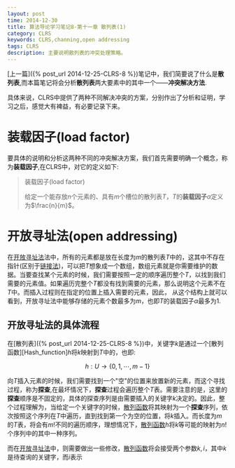 ```yaml
---
layout: post
time: 2014-12-30
title: 算法导论学习笔记8-第十一章 散列表(1)
category: CLRS
keywords: CLRS,channing,open addressing
tags: CLRS
description: 主要说明散列表的冲突处理策略。
---
```


[上一篇]({% post_url 2014-12-25-CLRS-8  %})笔记中，我们简要说了什么是**散列表**,而本篇笔记将会分析**散列表**两大要素中的其中一个——**冲突解决方法**.

具体来说，CLRS中提供了两种不同解决冲突的方案，分别作出了分析和证明，学习之后，感觉大有裨益，有必要记录下来。

# 装载因子(load factor)

要具体的说明和分析这两种不同的冲突解决方案，我们首先需要明确一个概念，称为**装载因子**,在CLRS中，对它的定义如下:

> 装载因子(load factor)
>
> 给定一个能存放$n$个元素的、具有$m$个槽位的散列表$T$，$T$的**装载因子**$\alpha$定义为$\frac{n}{m}$。


# 开放寻址法(open addressing)

在[开放寻址法][OpenAddressng]法中，所有的元素都是放在长度为$m$的散列表$T$中的，这其中不存在指针(区别于[链接法][Chainning])，可以把$T$想象成一个数组，数组元素就是你需要维护的数据。当要查找某个元素的时候，我们需要按照一定的顺序遍历整个$T$，以找到我们需要的元素值。如果遍历完整个$T$都没有找到需要的元素，那么说明这个元素不在$T$中。而插入过程则在指定的位置上插入需要的元素，因此， 从这个结构上就可以看到，开放寻址法中能够存储的元素个数最多为$m$，也即$T$的装载因子$\alpha$最多为1.

## 开放寻址法的具体流程

在[散列表]({% post_url 2014-12-25-CLRS-8  %})中，关键字$k$是通过一个[散列函数][Hash_function]$h$将$k$映射到$T$中的，也即:

$$
h: U \rightarrow \{0,1,\cdots,m-1\}
$$

向$T$插入元素的时候，我们需要找到一个"空"的位置来放置新的元素，而这个寻找过程，称为**探查**,在最坏情况下，**探查**过程会遍历整个$T$表。需要注意的是，这里的**探查**顺序是不固定的，具体的探查序列是由需要插入的关键字$k$决定的。因此，整个过程理解为，当给定一个关键字的时候，[散列函数][HashFunction]将其映射为一个**探查**序列，依次按照这个序列在$T$中遍历，直到找到第一个为空的位置，将$k$插入。而长度为$m$的$T$表，将会有$m!$不同的遍历顺序，理想情况下，[散列函数][HashFunction]$h$将$k$等可能的映射为$n!$个序列中的其中一种序列。

而在[开放寻址法][OpenAddressng]中，则需要做出一些修改，[散列函数][HashFunction]将会接受两个参数$k,i$，其中$k$是待查询的关键字，而$i$表示




[OpenAddressng]: http://en.wikipedia.org/wiki/Hash_table#Open_addressing
[Chainning]: http://en.wikipedia.org/wiki/Hash_table#Separate_chaining
[HashFunction]: http://en.wikipedia.org/wiki/Hash_function
